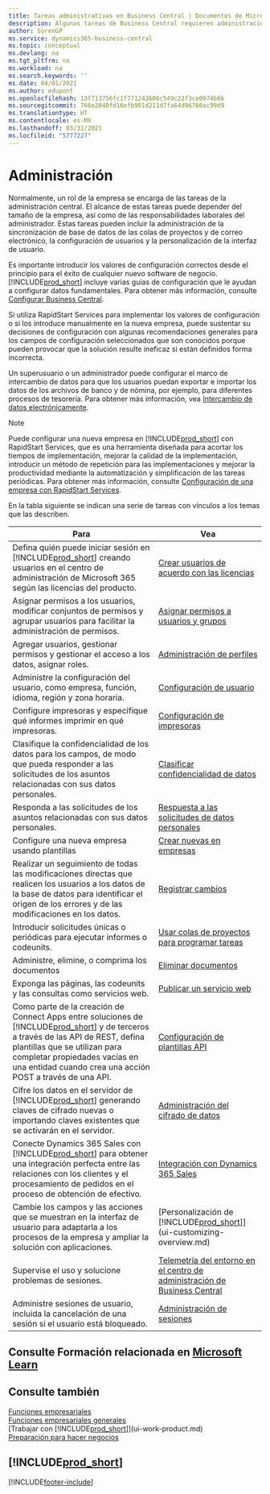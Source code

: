 ```yaml
---
title: Tareas administrativas en Business Central | Documentos de Microsoft
description: Algunas tareas de Business Central requieren administración y configuración centrales. Consulte cuáles son aprenda y qué hacer.
author: SorenGP
ms.service: dynamics365-business-central
ms.topic: conceptual
ms.devlang: na
ms.tgt_pltfrm: na
ms.workload: na
ms.search.keywords: ''
ms.date: 04/01/2021
ms.author: edupont
ms.openlocfilehash: 13f713756fc1f771243686c549c22f3ce0974b6b
ms.sourcegitcommit: 766e2840fd16efb901d211d7fa64d96766ac99d9
ms.translationtype: HT
ms.contentlocale: es-MX
ms.lasthandoff: 03/31/2021
ms.locfileid: "5777227"
---
```

# <a name="administration"></a>Administración

Normalmente, un rol de la empresa se encarga de las tareas de la administración central. El alcance de estas tareas puede depender del tamaño de la empresa, así como de las responsabilidades laborales del administrador. Estas tareas pueden incluir la administración de la sincronización de base de datos de las colas de proyectos y de correo electrónico, la configuración de usuarios y la personalización de la interfaz de usuario.  

Es importante introducir los valores de configuración correctos desde el principio para el éxito de cualquier nuevo software de negocio. [!INCLUDE[prod_short](includes/prod_short.md)] incluye varias guías de configuración que le ayudan a configurar datos fundamentales. Para obtener más información, consulte [Configurar Business Central](setup.md).

Si utiliza RapidStart Services para implementar los valores de configuración o si los introduce manualmente en la nueva empresa, puede sustentar su decisiones de configuración con algunas recomendaciones generales para los campos de configuración seleccionados que son conocidos porque pueden provocar que la solución resulte ineficaz si están definidos forma incorrecta.  

Un superusuario o un administrador puede configurar el marco de intercambio de datos para que los usuarios puedan exportar e importar los datos de los archivos de banco y de nómina, por ejemplo, para diferentes procesos de tesorería. Para obtener más información, vea [Intercambio de datos electrónicamente](across-data-exchange.md).

> [!NOTE]
> Puede configurar una nueva empresa en [!INCLUDE[prod_short](includes/prod_short.md)] con RapidStart Services, que es una herramienta diseñada para acortar los tiempos de implementación, mejorar la calidad de la implementación, introducir un método de repetición para las implementaciones y mejorar la productividad mediante la automatización y simplificación de las tareas periódicas. Para obtener más información, consulte [Configuración de una empresa con RapidStart Services](admin-set-up-a-company-with-rapidstart.md).

En la tabla siguiente se indican una serie de tareas con vínculos a los temas que las describen.  

|**Para**|**Vea**|  
|------------|-------------|  
|Defina quién puede iniciar sesión en [!INCLUDE[prod_short](includes/prod_short.md)] creando usuarios en el centro de administración de Microsoft 365 según las licencias del producto.|[Crear usuarios de acuerdo con las licencias](ui-how-users-permissions.md)|
|Asignar permisos a los usuarios, modificar conjuntos de permisos y agrupar usuarios para facilitar la administración de permisos.|[Asignar permisos a usuarios y grupos](ui-how-users-permissions.md)|
|Agregar usuarios, gestionar permisos y gestionar el acceso a los datos, asignar roles.|[Administración de perfiles](admin-users-profiles-roles.md)|
|Administre la configuración del usuario, como empresa, función, idioma, región y zona horaria.|[Configuración de usuario](admin-manage-user-settings-preferences.md)|
|Configure impresoras y especifique qué informes imprimir en qué impresoras.|[Configuración de impresoras](ui-specify-printer-selection-reports.md)|
|Clasifique la confidencialidad de los datos para los campos, de modo que pueda responder a las solicitudes de los asuntos relacionadas con sus datos personales.|[Clasificar confidencialidad de datos](admin-classifying-data-sensitivity.md)|
|Responda a las solicitudes de los asuntos relacionadas con sus datos personales.|[Respuesta a las solicitudes de datos personales](admin-responding-to-requests-about-personal-data.md)|
|Configure una nueva empresa usando plantillas|[Crear nuevas en empresas](about-new-company.md)|
|Realizar un seguimiento de todas las modificaciones directas que realicen los usuarios a los datos de la base de datos para identificar el origen de los errores y de las modificaciones en los datos.|[Registrar cambios](across-log-changes.md)|  
|Introducir solicitudes únicas o periódicas para ejecutar informes o codeunits.|[Usar colas de proyectos para programar tareas](admin-job-queues-schedule-tasks.md)|  
|Administre, elimine, o comprima los documentos|[Eliminar documentos](admin-manage-documents.md)|  
|Exponga las páginas, las codeunits y las consultas como servicios web.|[Publicar un servicio web](across-how-publish-web-service.md)|
|Como parte de la creación de Connect Apps entre soluciones de [!INCLUDE[prod_short](includes/prod_short.md)] y de terceros a través de las API de REST, defina plantillas que se utilizan para completar propiedades vacías en una entidad cuando crea una acción POST a través de una API.|[Configuración de plantillas API](admin-configuring-api-template.md)|
|Cifre los datos en el servidor de [!INCLUDE[prod_short](includes/prod_short.md)] generando claves de cifrado nuevas o importando claves existentes que se activarán en el servidor.|[Administración del cifrado de datos](admin-manage-data-encryption.md)|
|Conecte Dynamics 365 Sales con [!INCLUDE[prod_short](includes/prod_short.md)] para obtener una integración perfecta entre las relaciones con los clientes y el procesamiento de pedidos en el proceso de obtención de efectivo.|[Integración con Dynamics 365 Sales](admin-prepare-dynamics-365-for-sales-for-integration.md)|
|Cambie los campos y las acciones que se muestran en la interfaz de usuario para adaptarla a los procesos de la empresa y ampliar la solución con aplicaciones.|[Personalización de [!INCLUDE[prod_short](includes/prod_short.md)]](ui-customizing-overview.md)|
|Supervise el uso y solucione problemas de sesiones.|[Telemetría del entorno en el centro de administración de Business Central](/dynamics365/business-central/dev-itpro/administration/tenant-admin-center-telemetry)|
|Administre sesiones de usuario, incluida la cancelación de una sesión si el usuario está bloqueado.|[Administración de sesiones](/dynamics365/business-central/dev-itpro/administration/tenant-admin-center-environments#managing-sessions)|  

## <a name="see-related-training-at-microsoft-learn"></a>Consulte Formación relacionada en [Microsoft Learn](/learn/paths/deploy-configure-dynamics-365-business-central/)

## <a name="see-also"></a>Consulte también

[Funciones empresariales](across-business-functionality.md)  
[Funciones empresariales generales](ui-across-business-areas.md)  
[Trabajar con [!INCLUDE[prod_short](includes/prod_short.md)]](ui-work-product.md)  
[Preparación para hacer negocios](ui-get-ready-business.md)  

## [!INCLUDE[prod_short](includes/free_trial_md.md)]  


[!INCLUDE[footer-include](includes/footer-banner.md)]